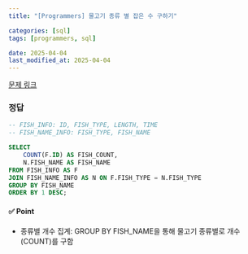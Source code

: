 ```yaml
---
title: "[Programmers] 물고기 종류 별 잡은 수 구하기"

categories: [sql]
tags: [programmers, sql]

date: 2025-04-04
last_modified_at: 2025-04-04
---
```

[문제 링크](https://school.programmers.co.kr/learn/courses/30/lessons/293257)

### 정답
```sql
-- FISH_INFO: ID, FISH_TYPE, LENGTH, TIME
-- FISH_NAME_INFO: FISH_TYPE, FISH_NAME

SELECT
    COUNT(F.ID) AS FISH_COUNT,
    N.FISH_NAME AS FISH_NAME
FROM FISH_INFO AS F
JOIN FISH_NAME_INFO AS N ON F.FISH_TYPE = N.FISH_TYPE
GROUP BY FISH_NAME
ORDER BY 1 DESC;
```

#### ✅ Point
- 종류별 개수 집계: GROUP BY FISH_NAME을 통해 물고기 종류별로 개수(COUNT)를 구함
